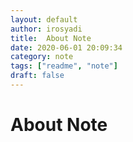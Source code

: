 ```yaml
---
layout: default
author: irosyadi
title:  About Note
date: 2020-06-01 20:09:34
category: note
tags: ["readme", "note"]
draft: false
---
```


# About Note